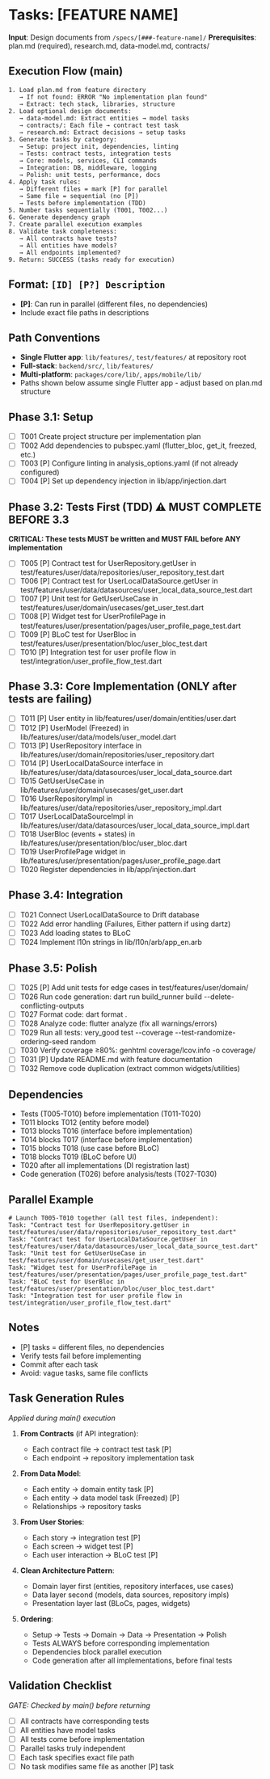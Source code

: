 # Tasks: [FEATURE NAME]

**Input**: Design documents from `/specs/[###-feature-name]/`
**Prerequisites**: plan.md (required), research.md, data-model.md, contracts/

## Execution Flow (main)

```
1. Load plan.md from feature directory
   → If not found: ERROR "No implementation plan found"
   → Extract: tech stack, libraries, structure
2. Load optional design documents:
   → data-model.md: Extract entities → model tasks
   → contracts/: Each file → contract test task
   → research.md: Extract decisions → setup tasks
3. Generate tasks by category:
   → Setup: project init, dependencies, linting
   → Tests: contract tests, integration tests
   → Core: models, services, CLI commands
   → Integration: DB, middleware, logging
   → Polish: unit tests, performance, docs
4. Apply task rules:
   → Different files = mark [P] for parallel
   → Same file = sequential (no [P])
   → Tests before implementation (TDD)
5. Number tasks sequentially (T001, T002...)
6. Generate dependency graph
7. Create parallel execution examples
8. Validate task completeness:
   → All contracts have tests?
   → All entities have models?
   → All endpoints implemented?
9. Return: SUCCESS (tasks ready for execution)
```

## Format: `[ID] [P?] Description`

- **[P]**: Can run in parallel (different files, no dependencies)
- Include exact file paths in descriptions

## Path Conventions

- **Single Flutter app**: `lib/features/`, `test/features/` at repository root
- **Full-stack**: `backend/src/`, `lib/features/`
- **Multi-platform**: `packages/core/lib/`, `apps/mobile/lib/`
- Paths shown below assume single Flutter app - adjust based on plan.md structure

## Phase 3.1: Setup

- [ ] T001 Create project structure per implementation plan
- [ ] T002 Add dependencies to pubspec.yaml (flutter_bloc, get_it, freezed, etc.)
- [ ] T003 [P] Configure linting in analysis_options.yaml (if not already configured)
- [ ] T004 [P] Set up dependency injection in lib/app/injection.dart

## Phase 3.2: Tests First (TDD) ⚠️ MUST COMPLETE BEFORE 3.3

**CRITICAL: These tests MUST be written and MUST FAIL before ANY implementation**

- [ ] T005 [P] Contract test for UserRepository.getUser in test/features/user/data/repositories/user_repository_test.dart
- [ ] T006 [P] Contract test for UserLocalDataSource.getUser in test/features/user/data/datasources/user_local_data_source_test.dart
- [ ] T007 [P] Unit test for GetUserUseCase in test/features/user/domain/usecases/get_user_test.dart
- [ ] T008 [P] Widget test for UserProfilePage in test/features/user/presentation/pages/user_profile_page_test.dart
- [ ] T009 [P] BLoC test for UserBloc in test/features/user/presentation/bloc/user_bloc_test.dart
- [ ] T010 [P] Integration test for user profile flow in test/integration/user_profile_flow_test.dart

## Phase 3.3: Core Implementation (ONLY after tests are failing)

- [ ] T011 [P] User entity in lib/features/user/domain/entities/user.dart
- [ ] T012 [P] UserModel (Freezed) in lib/features/user/data/models/user_model.dart
- [ ] T013 [P] UserRepository interface in lib/features/user/domain/repositories/user_repository.dart
- [ ] T014 [P] UserLocalDataSource interface in lib/features/user/data/datasources/user_local_data_source.dart
- [ ] T015 GetUserUseCase in lib/features/user/domain/usecases/get_user.dart
- [ ] T016 UserRepositoryImpl in lib/features/user/data/repositories/user_repository_impl.dart
- [ ] T017 UserLocalDataSourceImpl in lib/features/user/data/datasources/user_local_data_source_impl.dart
- [ ] T018 UserBloc (events + states) in lib/features/user/presentation/bloc/user_bloc.dart
- [ ] T019 UserProfilePage widget in lib/features/user/presentation/pages/user_profile_page.dart
- [ ] T020 Register dependencies in lib/app/injection.dart

## Phase 3.4: Integration

- [ ] T021 Connect UserLocalDataSource to Drift database
- [ ] T022 Add error handling (Failures, Either pattern if using dartz)
- [ ] T023 Add loading states to BLoC
- [ ] T024 Implement l10n strings in lib/l10n/arb/app_en.arb

## Phase 3.5: Polish

- [ ] T025 [P] Add unit tests for edge cases in test/features/user/domain/
- [ ] T026 Run code generation: dart run build_runner build --delete-conflicting-outputs
- [ ] T027 Format code: dart format .
- [ ] T028 Analyze code: flutter analyze (fix all warnings/errors)
- [ ] T029 Run all tests: very_good test --coverage --test-randomize-ordering-seed random
- [ ] T030 Verify coverage ≥80%: genhtml coverage/lcov.info -o coverage/
- [ ] T031 [P] Update README.md with feature documentation
- [ ] T032 Remove code duplication (extract common widgets/utilities)

## Dependencies

- Tests (T005-T010) before implementation (T011-T020)
- T011 blocks T012 (entity before model)
- T013 blocks T016 (interface before implementation)
- T014 blocks T017 (interface before implementation)
- T015 blocks T018 (use case before BLoC)
- T018 blocks T019 (BLoC before UI)
- T020 after all implementations (DI registration last)
- Code generation (T026) before analysis/tests (T027-T030)

## Parallel Example

```
# Launch T005-T010 together (all test files, independent):
Task: "Contract test for UserRepository.getUser in test/features/user/data/repositories/user_repository_test.dart"
Task: "Contract test for UserLocalDataSource.getUser in test/features/user/data/datasources/user_local_data_source_test.dart"
Task: "Unit test for GetUserUseCase in test/features/user/domain/usecases/get_user_test.dart"
Task: "Widget test for UserProfilePage in test/features/user/presentation/pages/user_profile_page_test.dart"
Task: "BLoC test for UserBloc in test/features/user/presentation/bloc/user_bloc_test.dart"
Task: "Integration test for user profile flow in test/integration/user_profile_flow_test.dart"
```

## Notes

- [P] tasks = different files, no dependencies
- Verify tests fail before implementing
- Commit after each task
- Avoid: vague tasks, same file conflicts

## Task Generation Rules

_Applied during main() execution_

1. **From Contracts** (if API integration):
   - Each contract file → contract test task [P]
   - Each endpoint → repository implementation task
2. **From Data Model**:
   - Each entity → domain entity task [P]
   - Each entity → data model task (Freezed) [P]
   - Relationships → repository tasks
3. **From User Stories**:
   - Each story → integration test [P]
   - Each screen → widget test [P]
   - Each user interaction → BLoC test [P]
4. **Clean Architecture Pattern**:

   - Domain layer first (entities, repository interfaces, use cases)
   - Data layer second (models, data sources, repository impls)
   - Presentation layer last (BLoCs, pages, widgets)

5. **Ordering**:
   - Setup → Tests → Domain → Data → Presentation → Polish
   - Tests ALWAYS before corresponding implementation
   - Dependencies block parallel execution
   - Code generation after all implementations, before final tests

## Validation Checklist

_GATE: Checked by main() before returning_

- [ ] All contracts have corresponding tests
- [ ] All entities have model tasks
- [ ] All tests come before implementation
- [ ] Parallel tasks truly independent
- [ ] Each task specifies exact file path
- [ ] No task modifies same file as another [P] task
